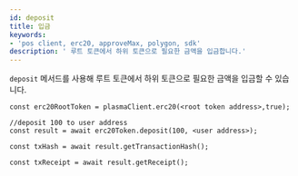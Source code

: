 ```yaml
---
id: deposit
title: 입금
keywords:
- 'pos client, erc20, approveMax, polygon, sdk'
description: ' 루트 토큰에서 하위 토큰으로 필요한 금액을 입금합니다.'
---
```


`deposit` 메서드를 사용해 루트 토큰에서 하위 토큰으로 필요한 금액을 입금할 수 있습니다.

```
const erc20RootToken = plasmaClient.erc20(<root token address>,true);

//deposit 100 to user address
const result = await erc20Token.deposit(100, <user address>);

const txHash = await result.getTransactionHash();

const txReceipt = await result.getReceipt();

```
